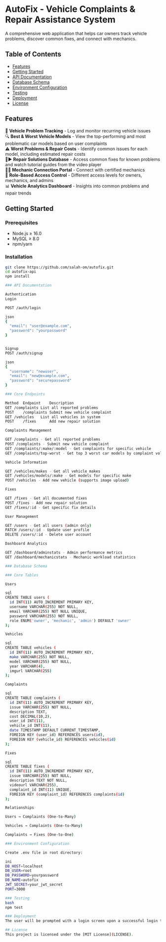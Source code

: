 # AutoFix - Vehicle Complaints & Repair Assistance System

A comprehensive web application that helps car owners track vehicle problems, discover common fixes, and connect with mechanics.

## Table of Contents
- [Features](#features)
- [Getting Started](#getting-started)
- [API Documentation](#api-documentation)
- [Database Schema](#database-schema)
- [Environment Configuration](#environment-configuration)
- [Testing](#testing)
- [Deployment](#deployment)
- [License](#license)

## Features  
🚗 **Vehicle Problem Tracking** - Log and monitor recurring vehicle issues  
🔍 **Best & Worst Vehicle Models** - View the top-performing and most problematic car models based on user complaints  
⚠️ **Worst Problems & Repair Costs** - Identify common issues for each model, including estimated repair costs  
🔧▶️ **Repair Solutions Database** - Access common fixes for known problems and watch tutorial guides from the video player  
👨‍🔧 **Mechanic Connection Portal** - Connect with certified mechanics  
🔐 **Role-Based Access Control** - Different access levels for owners, mechanics, and admins  
📊 **Vehicle Analytics Dashboard** - Insights into common problems and repair trends  


## Getting Started

### Prerequisites
- Node.js ≥ 16.0
- MySQL ≥ 8.0
- npm/yarn

### Installation
```bash
git clone https://github.com/salah-om/autofix.git
cd autofix-api
npm install

### API Documentation

Authentication
Login

POST /auth/login

json
{
  "email": "user@example.com",
  "password": "yourpassword"
}


Signup
POST /auth/signup

json
{
  "username": "newuser",
  "email": "new@example.com",
  "password": "securepassword"
}

### Core Endpoints

Method	Endpoint	Description
GET	/complaints	List all reported problems
POST	/complaints	Submit new vehicle complaint
GET	/vehicles	List all vehicles in system
POST	/fixes		Add new repair solution

Complaints Management

GET /complaints - Get all reported problems
POST /complaints - Submit new vehicle complaint
GET /complaints/:make/:model - Get complaints for specific vehicle
GET /complaints/top-worst - Get top 3 worst car models by complaint volume

Vehicle Information

GET /vehicles/makes - Get all vehicle makes
GET /vehicles/models/:make - Get models for specific make
POST /vehicles - Add new vehicle (supports image upload)

Fixes 

GET /fixes - Get all documented fixes
POST /fixes - Add new repair solution
GET /fixes/:id - Get specific fix details

User Management

GET /users - Get all users (admin only)
PATCH /users/:id - Update user profile
DELETE /users/:id - Delete user account

Dashboard Analytics

GET /dashboard/adminstats - Admin performance metrics
GET /dashboard/mechanicstats - Mechanic workload statistics

### Database Schema

### Core Tables

Users

sql
CREATE TABLE users (
  id INT(11) AUTO_INCREMENT PRIMARY KEY,
  username VARCHAR(255) NOT NULL,
  email VARCHAR(255) NOT NULL UNIQUE,
  password VARCHAR(255) NOT NULL,
  role ENUM('owner', 'mechanic', 'admin') DEFAULT 'owner'
);

Vehicles

sql
CREATE TABLE vehicles (
  id INT(11) AUTO_INCREMENT PRIMARY KEY,
  make VARCHAR(255) NOT NULL,
  model VARCHAR(255) NOT NULL,
  year VARCHAR(4),
  imgurl VARCHAR(255)
);

Complaints

sql
CREATE TABLE complaints (
  id INT(11) AUTO_INCREMENT PRIMARY KEY,
  issue VARCHAR(255) NOT NULL,
  description TEXT,
  cost DECIMAL(10,2),
  user_id INT(11),
  vehicle_id INT(11),
  date TIMESTAMP DEFAULT CURRENT_TIMESTAMP,
  FOREIGN KEY (user_id) REFERENCES users(id),
  FOREIGN KEY (vehicle_id) REFERENCES vehicles(id)
);

Fixes

sql
CREATE TABLE fixes (
  id INT(11) AUTO_INCREMENT PRIMARY KEY,
  issue VARCHAR(255) NOT NULL,
  description TEXT NOT NULL,
  videourl VARCHAR(255),
  complaint_id INT(11) UNIQUE,
  FOREIGN KEY (complaint_id) REFERENCES complaints(id)
);

Relationships

Users → Complaints (One-to-Many)

Vehicles → Complaints (One-to-Many)

Complaints → Fixes (One-to-One)

### Environment Configuration

Create .env file in root directory:

ini
DB_HOST=localhost
DB_USER=root
DB_PASSWORD=yourpassword
DB_NAME=autofix
JWT_SECRET=your_jwt_secret
PORT=3000

### Testing
bash
npm test

### Deployment
The user will be prompted with a login screen upon a successful login the website will detect your rank and take to you to your corresponding inteface.

## License
This project is licensed under the [MIT License](LICENSE).

